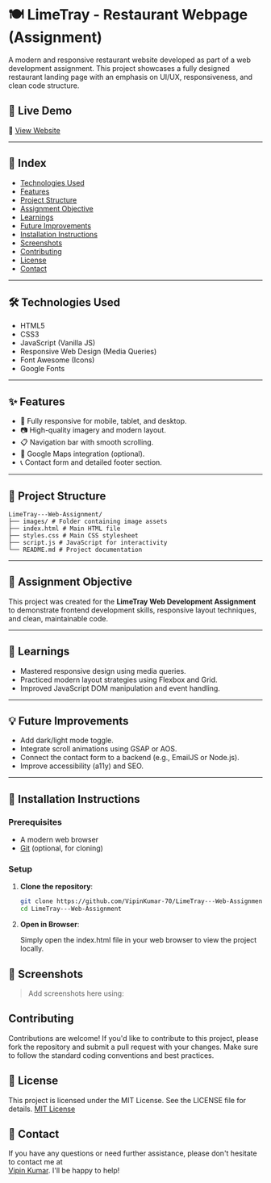 # 🍽️ LimeTray - Restaurant Webpage (Assignment)

A modern and responsive restaurant website developed as part of a web development assignment. This project showcases a fully designed restaurant landing page with an emphasis on UI/UX, responsiveness, and clean code structure.

## 🚀 Live Demo

🔗 [View Website](https://your-deployment-link.com)

---

## 📑 Index

- [Technologies Used](#-technologies-used)
- [Features](#-features)
- [Project Structure](#-project-structure)
- [Assignment Objective](#-assignment-objective)
- [Learnings](#-learnings)
- [Future Improvements](#-future-improvements)
- [Installation Instructions](#-installation-instructions)
- [Screenshots](#-screenshots)
- [Contributing](#-contributing)
- [License](#-license)
- [Contact](#-contact)

---

## 🛠️ Technologies Used

- HTML5
- CSS3
- JavaScript (Vanilla JS)
- Responsive Web Design (Media Queries)
- Font Awesome (Icons)
- Google Fonts

---

## ✨ Features

- 📱 Fully responsive for mobile, tablet, and desktop.
- 📷 High-quality imagery and modern layout.
- 📋 Navigation bar with smooth scrolling.
- 📍 Google Maps integration (optional).
- 📞 Contact form and detailed footer section.

---

## 📂 Project Structure

```
LimeTray---Web-Assignment/
├── images/ # Folder containing image assets
├── index.html # Main HTML file
├── styles.css # Main CSS stylesheet
├── script.js # JavaScript for interactivity
└── README.md # Project documentation
```

---

## 📌 Assignment Objective

This project was created for the **LimeTray Web Development Assignment** to demonstrate frontend development skills, responsive layout techniques, and clean, maintainable code.

---

## 🧠 Learnings

- Mastered responsive design using media queries.
- Practiced modern layout strategies using Flexbox and Grid.
- Improved JavaScript DOM manipulation and event handling.

---

## 💡 Future Improvements

- Add dark/light mode toggle.
- Integrate scroll animations using GSAP or AOS.
- Connect the contact form to a backend (e.g., EmailJS or Node.js).
- Improve accessibility (a11y) and SEO.

---

## 🔧 Installation Instructions

### Prerequisites

- A modern web browser
- [Git](https://git-scm.com/) (optional, for cloning)

### Setup

1. **Clone the repository**:

   ```bash
   git clone https://github.com/VipinKumar-70/LimeTray---Web-Assignment.git
   cd LimeTray---Web-Assignment
   ```

2. **Open in Browser**:

   Simply open the index.html file in your web browser to view the project locally.

## 📸 Screenshots

> Add screenshots here using:

## Contributing

Contributions are welcome! If you'd like to contribute to this project, please fork the repository and submit a pull request with your changes. Make sure to follow the standard coding conventions and best practices.

## 📜 License

This project is licensed under the MIT License. See the LICENSE file for details. [MIT License](LICENSE)

## 📩 Contact

If you have any questions or need further assistance, please don't hesitate to contact me at  
[Vipin Kumar](mailto:vipin70kr@gmail.com). I'll be happy to help!
